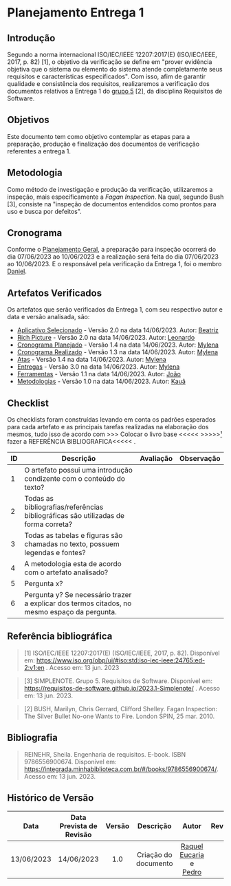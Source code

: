 # Planejamento Entrega 1

## Introdução

Segundo a norma internacional ISO/IEC/IEEE 12207:2017(E) (ISO/IEC/IEEE, 2017, p. 82) [1], o objetivo da verificação se define em "prover evidência objetiva que o sistema ou elemento do sistema atende completamente seus requisitos e características especificados". Com isso, afim de garantir qualidade e consistência dos requisitos, realizaremos a verificação dos documentos relativos a Entrega 1 do [grupo 5](https://requisitos-de-software.github.io/2023.1-Simplenote/) [2], da disciplina Requisitos de Software.

## Objetivos
Este documento tem como objetivo contemplar as etapas para a preparação, produção e finalização dos documentos de verificação referentes a entrega 1.

## Metodologia
Como método de investigação e produção da verificação, utilizaremos a inspeção, mais especificamente a _Fagan Inspection_. Na qual, segundo Bush [3], consiste na "inspeção de documentos entendidos como prontos para uso e busca por defeitos". 


## Cronograma
Conforme o [Planejamento Geral](./0planejamento.md), a preparação para inspeção ocorrerá do dia 07/06/2023 ao 10/06/2023 e a realização será feita do dia 07/06/2023 ao 10/06/2023. E o responsável pela verificação da Entrega 1, foi o membro [Daniel](https://github.com/daniel-de-sousa).

## Artefatos Verificados
Os artefatos que serão verificados da Entrega 1, com seu respectivo autor e data e versão analisada, são:

* [Aplicativo Selecionado](https://requisitos-de-software.github.io/2023.1-Simplenote/planejamento/Aplicativo%20Selecionado/) - Versão 2.0 na data 14/06/2023. Autor: [Beatriz](https://github.com/Beatrizvn)
* [Rich Picture](https://requisitos-de-software.github.io/2023.1-Simplenote/pr%C3%A9-rastreabilidade/rich_picture/) - Versão 2.0 na data 14/06/2023. Autor: [Leonardo](https://github.com/leonardogonmac)
* [Cronograma Planejado](https://requisitos-de-software.github.io/2023.1-Simplenote/planejamento/cronograma/) - Versão 1.4 na data 14/06/2023. Autor: [Mylena](https://github.com/Mylena-angelica)
* [Cronograma Realizado](https://requisitos-de-software.github.io/2023.1-Simplenote/planejamento/cronograma_realizado/) - Versão 1.3 na data 14/06/2023. Autor: [Mylena](https://github.com/Mylena-angelica)
* [Atas](https://requisitos-de-software.github.io/2023.1-Simplenote/atas/) - Versão 1.4 na data 14/06/2023. Autor: [Mylena](https://github.com/Mylena-angelica)
* [Entregas](https://requisitos-de-software.github.io/2023.1-Simplenote/entregas/) - Versão 3.0 na data 14/06/2023. Autor: [Mylena](https://github.com/Mylena-angelica)
* [Ferramentas](https://requisitos-de-software.github.io/2023.1-Simplenote/planejamento/ferramentas/) - Versão 1.1 na data 14/06/2023. Autor: [João](https://github.com/bot-do-jao)
* [Metodologias](https://requisitos-de-software.github.io/2023.1-Simplenote/planejamento/metodologias/) - Versão 1.0 na data 14/06/2023. Autor: [Kauã](https://github.com/kaua-pt)

## Checklist
Os checklists foram construídas levando em conta os padrões esperados para cada artefato e as principais tarefas realizadas na elaboração dos mesmos, tudo isso de acordo com >>> Colocar o livro base <<<<< >>>>>[¹]() fazer a REFERÊNCIA BIBLIOGRAFICA<<<<< .


| ID | Descrição | Avaliação | Observação |
| --- | --- | --- | --- |
| 1 | O artefato possui uma introdução condizente com o conteúdo do texto? || |
| 2 | Todas as bibliografias/referências bibliográficas são utilizadas de forma correta? |  |  |
| 3 | Todas as tabelas e figuras são chamadas no texto, possuem legendas e fontes? |  ||
| 4 | A metodologia esta de acordo com o artefato analisado? |  | |
| 5 | Pergunta x? |  |  |
| 6 | Pergunta y? Se necessário trazer a explicar dos termos citados, no mesmo espaço da pergunta. |  |  |

<!-- 
## Pontos de melhoria
### ID x
<explicar como esse ponto poderia ser melhorado, de acordo com a literatura base>

## Conclusão
<parabenizar o grupo pelo trabalho\> + <comentarios extras como sugestões\> -->

## Referência bibliográfica

> [1] ISO/IEC/IEEE 12207:2017(E) (ISO/IEC/IEEE, 2017, p. 82). Disponível em: https://www.iso.org/obp/ui/#iso:std:iso-iec-ieee:24765:ed-2:v1:en . Acesso em: 13 jun. 2023

> [3] SIMPLENOTE. Grupo 5. Requisitos de Software. Disponível em: https://requisitos-de-software.github.io/2023.1-Simplenote/ . Acesso em: 13 jun. 2023.

> [2] BUSH, Marilyn, Chris Gerrard, Clifford Shelley. Fagan Inspection: The Silver Bullet No-one Wants to Fire. London SPIN, 25 mar. 2010.


## Bibliografia

> REINEHR, Sheila. Engenharia de requisitos. E-book. ISBN 9786556900674. Disponível em: https://integrada.minhabiblioteca.com.br/#/books/9786556900674/. Acesso em: 13 jun. 2023.


## Histórico de Versão
|    Data    | Data Prevista de Revisão | Versão |      Descrição       |                                 Autor                                  |               Revisor               |
| :--------: | :----------------------: | :----: | :------------------: | :--------------------------------------------------------------------: | :---------------------------------: |
| 13/06/2023 |        14/06/2023        |  1.0   | Criação do documento |  [Raquel Eucaria](https://github.com/raqueleucaria) e [Pedro](https://github.com/pedrobarbosaocb)|  |